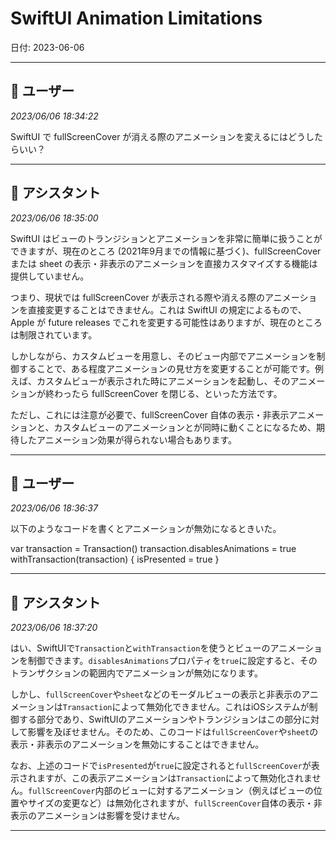 # SwiftUI Animation Limitations

日付: 2023-06-06

---

## 👤 ユーザー
*2023/06/06 18:34:22*

SwiftUI で fullScreenCover が消える際のアニメーションを変えるにはどうしたらいい？

---

## 🤖 アシスタント
*2023/06/06 18:35:00*

SwiftUI はビューのトランジションとアニメーションを非常に簡単に扱うことができますが、現在のところ (2021年9月までの情報に基づく)、fullScreenCover または sheet の表示・非表示のアニメーションを直接カスタマイズする機能は提供していません。

つまり、現状では fullScreenCover が表示される際や消える際のアニメーションを直接変更することはできません。これは SwiftUI の規定によるもので、Apple が future releases でこれを変更する可能性はありますが、現在のところは制限されています。

しかしながら、カスタムビューを用意し、そのビュー内部でアニメーションを制御することで、ある程度アニメーションの見せ方を変更することが可能です。例えば、カスタムビューが表示された時にアニメーションを起動し、そのアニメーションが終わったら fullScreenCover を閉じる、といった方法です。

ただし、これには注意が必要で、fullScreenCover 自体の表示・非表示アニメーションと、カスタムビューのアニメーションとが同時に動くことになるため、期待したアニメーション効果が得られない場合もあります。

---

## 👤 ユーザー
*2023/06/06 18:36:37*

以下のようなコードを書くとアニメーションが無効になるときいた。

var transaction = Transaction()
                transaction.disablesAnimations = true
                withTransaction(transaction) {
                    isPresented = true
                }

---

## 🤖 アシスタント
*2023/06/06 18:37:20*

はい、SwiftUIで`Transaction`と`withTransaction`を使うとビューのアニメーションを制御できます。`disablesAnimations`プロパティを`true`に設定すると、そのトランザクションの範囲内でアニメーションが無効になります。

しかし、`fullScreenCover`や`sheet`などのモーダルビューの表示と非表示のアニメーションは`Transaction`によって無効化できません。これはiOSシステムが制御する部分であり、SwiftUIのアニメーションやトランジションはこの部分に対して影響を及ぼせません。そのため、このコードは`fullScreenCover`や`sheet`の表示・非表示のアニメーションを無効にすることはできません。

なお、上述のコードで`isPresented`が`true`に設定されると`fullScreenCover`が表示されますが、この表示アニメーションは`Transaction`によって無効化されません。`fullScreenCover`内部のビューに対するアニメーション（例えばビューの位置やサイズの変更など）は無効化されますが、`fullScreenCover`自体の表示・非表示のアニメーションは影響を受けません。

---

